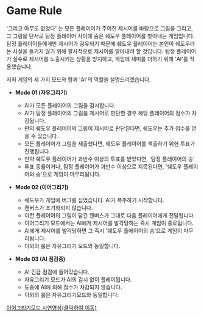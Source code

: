 # Game Rule



'그리고 아무도 없었다' 는 모든 플레이어가 주어진 제시어를 바탕으로 그림을 그리고, 그 그림을 단서로 탐정 플레이어 사이에 숨은 쉐도우 플레이어를 찾아내는 게임입니다.  탐정 플레이어들에게만 제시어가 공유되기 때문에 쉐도우 플레이어는 본인이 쉐도우라는 사실을 들키지 않기 위해 필사적으로 제시어를 알아내려 할 것입니다. 탐정 플레이어가 실수로 제시어를 노출시키는 상황을 방지하고, 게임에 재미를 더하기 위해 'AI'를 적용했습니다. 

저희 게임의 세 가지 모드와 함께 'AI'의 역할을 설명드리겠습니다. 



- **Mode 01 (자유그리기)**

  - AI가 모든 플레이어의 그림을 감시합니다. 
  - AI가 탐정 플레이어의 그림을 제시어로 판단할 경우 해당 플레이어의 점수가 차감됩니다. 
  - 만약 쉐도우 플레이어의 그림이 제시어로 판단된다면, 쉐도우는 추가 점수를 얻을 수 있습니다. 
  - 모든 플레이어가 그림을 제출했다면, 쉐도우 플레이어를 색출하기 위한 투표가 진행됩니다. 
  - 만약 쉐도우 플레이어가 과반수 이상의 투표를 받았다면, '탐정 플레이어의 승'
  - 투표 동률이거나, 탐정 플레이어가 과반수 이상으로 지목된다면, '쉐도우 플레이어의 승'으로 게임이 마무리됩니다.

  

- **Mode 02 (이어그리기)**

  - 쉐도우가 게임에 버그를 심었습니다. AI가 폭주하기 시작합니다. 
  - 캔버스가 초기화되지 않습니다. 
  - 이전 플레이어의 그림이 담긴 캔버스가 그대로 다음 플레이어에게 전달됩니다. 
  - 이어그리기 모드에서는 AI에게 제시어를 발각당하는 즉시 게임이 종료됩니다. 
  - AI에게 제시어를 발각당하면 그 즉시 '쉐도우 플에이어의 승'으로 게임이 마무리됩니다. 
  - 이외의 룰은 자유그리기 모드와 동일합니다. 

  

- **Mode 03 (AI 점검중)**

  - AI 긴급 점검에 들어갔습니다. 
  - 자유그리기 모드가 AI의 감시 없이 플레이됩니다. 
  - 도중에 AI에 의해 점수가 차감되지 않습니다. 
  - 이외의 룰은 자유그리기모드와 동일합니다. 





[이어그리기모드 시연영상(클릭하여 이동)](https://youtu.be/6qu5MfQIUhE)













